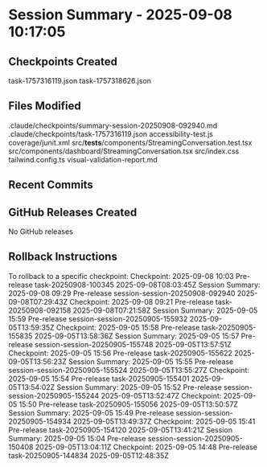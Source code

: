 # Session Summary - 2025-09-08 10:17:05

## Checkpoints Created
task-1757316119.json
task-1757318626.json

## Files Modified
.claude/checkpoints/summary-session-20250908-092940.md
.claude/checkpoints/task-1757316119.json
accessibility-test.js
coverage/junit.xml
src/__tests__/components/StreamingConversation.test.tsx
src/components/dashboard/StreamingConversation.tsx
src/index.css
tailwind.config.ts
visual-validation-report.md

## Recent Commits


## GitHub Releases Created
No GitHub releases

## Rollback Instructions
To rollback to a specific checkpoint:
Checkpoint: 2025-09-08 10:03	Pre-release	task-20250908-100345	2025-09-08T08:03:45Z
Session Summary: 2025-09-08 09:29	Pre-release	session-session-20250908-092940	2025-09-08T07:29:43Z
Checkpoint: 2025-09-08 09:21	Pre-release	task-20250908-092158	2025-09-08T07:21:58Z
Session Summary: 2025-09-05 15:59	Pre-release	session-session-20250905-155932	2025-09-05T13:59:35Z
Checkpoint: 2025-09-05 15:58	Pre-release	task-20250905-155835	2025-09-05T13:58:36Z
Session Summary: 2025-09-05 15:57	Pre-release	session-session-20250905-155748	2025-09-05T13:57:51Z
Checkpoint: 2025-09-05 15:56	Pre-release	task-20250905-155622	2025-09-05T13:56:23Z
Session Summary: 2025-09-05 15:55	Pre-release	session-session-20250905-155524	2025-09-05T13:55:27Z
Checkpoint: 2025-09-05 15:54	Pre-release	task-20250905-155401	2025-09-05T13:54:02Z
Session Summary: 2025-09-05 15:52	Pre-release	session-session-20250905-155244	2025-09-05T13:52:47Z
Checkpoint: 2025-09-05 15:50	Pre-release	task-20250905-155056	2025-09-05T13:50:57Z
Session Summary: 2025-09-05 15:49	Pre-release	session-session-20250905-154934	2025-09-05T13:49:37Z
Checkpoint: 2025-09-05 15:41	Pre-release	task-20250905-154120	2025-09-05T13:41:21Z
Session Summary: 2025-09-05 15:04	Pre-release	session-session-20250905-150408	2025-09-05T13:04:11Z
Checkpoint: 2025-09-05 14:48	Pre-release	task-20250905-144834	2025-09-05T12:48:35Z
